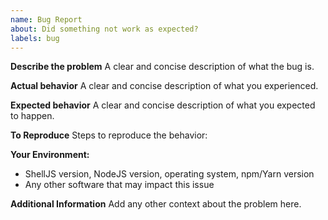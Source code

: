 ```yaml
---
name: Bug Report
about: Did something not work as expected?
labels: bug
---
```


<!---
Thank you for filing an issue!

Before you submit, please search for any open/closed issues that might be the same.
-->

**Describe the problem**
A clear and concise description of what the bug is.

**Actual behavior**
A clear and concise description of what you experienced.

**Expected behavior**
A clear and concise description of what you expected to happen.

**To Reproduce**
Steps to reproduce the behavior:

**Your Environment:**

- ShellJS version, NodeJS version, operating system, npm/Yarn version
- Any other software that may impact this issue

**Additional Information**
Add any other context about the problem here.
